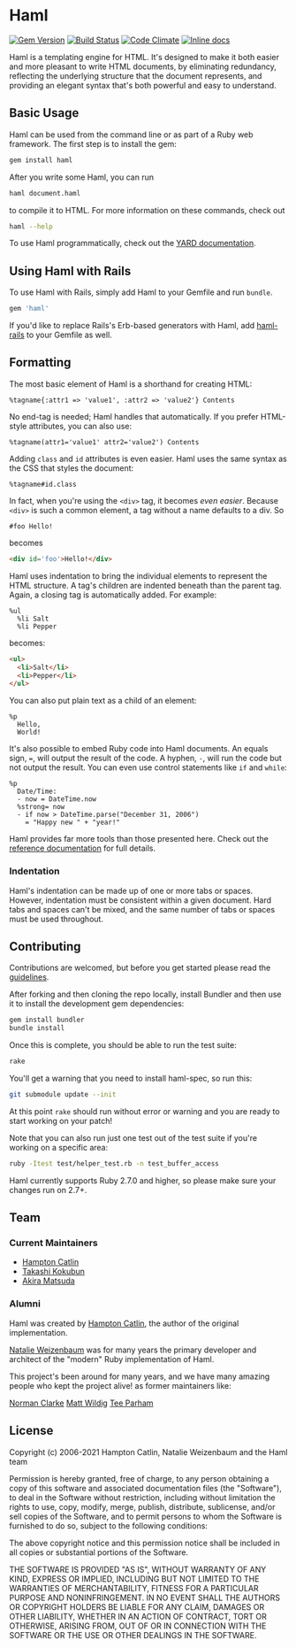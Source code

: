 # Haml

[![Gem Version](https://badge.fury.io/rb/haml.svg)](http://rubygems.org/gems/haml)
[![Build Status](https://travis-ci.org/haml/haml.svg?branch=main)](http://travis-ci.org/haml/haml)
[![Code Climate](https://codeclimate.com/github/haml/haml/badges/gpa.svg)](https://codeclimate.com/github/haml/haml)
[![Inline docs](http://inch-ci.org/github/haml/haml.png)](http://inch-ci.org/github/haml/haml)

Haml is a templating engine for HTML. It's designed to make it both easier and
more pleasant to write HTML documents, by eliminating redundancy, reflecting the
underlying structure that the document represents, and providing an elegant syntax
that's both powerful and easy to understand.

## Basic Usage

Haml can be used from the command line or as part of a Ruby web framework. The
first step is to install the gem:

~~~sh
gem install haml
~~~

After you write some Haml, you can run

~~~sh
haml document.haml
~~~

to compile it to HTML. For more information on these commands, check out

~~~sh
haml --help
~~~

To use Haml programmatically, check out the [YARD documentation](http://haml.info/docs/yardoc/).

## Using Haml with Rails

To use Haml with Rails, simply add Haml to your Gemfile and run `bundle`.

~~~ruby
gem 'haml'
~~~

If you'd like to replace Rails's Erb-based generators with Haml, add
[haml-rails](https://github.com/indirect/haml-rails) to your Gemfile as well.

## Formatting

The most basic element of Haml is a shorthand for creating HTML:

~~~haml
%tagname{:attr1 => 'value1', :attr2 => 'value2'} Contents
~~~

No end-tag is needed; Haml handles that automatically. If you prefer HTML-style
attributes, you can also use:

~~~haml
%tagname(attr1='value1' attr2='value2') Contents
~~~

Adding `class` and `id` attributes is even easier. Haml uses the same syntax as
the CSS that styles the document:

~~~haml
%tagname#id.class
~~~

In fact, when you're using the `<div>` tag, it becomes _even easier_. Because
`<div>` is such a common element, a tag without a name defaults to a div. So

~~~haml
#foo Hello!
~~~

becomes

~~~html
<div id='foo'>Hello!</div>
~~~

Haml uses indentation to bring the individual elements to represent the HTML
structure. A tag's children are indented beneath than the parent tag. Again, a
closing tag is automatically added. For example:

~~~haml
%ul
  %li Salt
  %li Pepper
~~~

becomes:

~~~html
<ul>
  <li>Salt</li>
  <li>Pepper</li>
</ul>
~~~

You can also put plain text as a child of an element:

~~~haml
%p
  Hello,
  World!
~~~

It's also possible to embed Ruby code into Haml documents. An equals sign, `=`,
will output the result of the code. A hyphen, `-`, will run the code but not
output the result. You can even use control statements like `if` and `while`:

~~~haml
%p
  Date/Time:
  - now = DateTime.now
  %strong= now
  - if now > DateTime.parse("December 31, 2006")
    = "Happy new " + "year!"
~~~

Haml provides far more tools than those presented here. Check out the [reference
documentation](http://haml.info/docs/yardoc/file.REFERENCE.html)
for full details.

### Indentation

Haml's indentation can be made up of one or more tabs or spaces. However,
indentation must be consistent within a given document. Hard tabs and spaces
can't be mixed, and the same number of tabs or spaces must be used throughout.

## Contributing

Contributions are welcomed, but before you get started please read the
[guidelines](http://haml.info/development.html#contributing).

After forking and then cloning the repo locally, install Bundler and then use it
to install the development gem dependencies:
~~~sh
gem install bundler
bundle install
~~~

Once this is complete, you should be able to run the test suite:
~~~sh
rake
~~~

You'll get a warning that you need to install haml-spec, so run this:

~~~sh
git submodule update --init
~~~

At this point `rake` should run without error or warning and you are ready to
start working on your patch!

Note that you can also run just one test out of the test suite if you're working
on a specific area:

~~~sh
ruby -Itest test/helper_test.rb -n test_buffer_access
~~~

Haml currently supports Ruby 2.7.0 and higher, so please make sure your changes run on 2.7+.

## Team

### Current Maintainers

* [Hampton Catlin](https://github.com/hcatlin)
* [Takashi Kokubun](https://github.com/k0kubun)
* [Akira Matsuda](https://github.com/amatsuda)

### Alumni

Haml was created by [Hampton Catlin](http://hamptoncatlin.com), the author of
the original implementation.

[Natalie Weizenbaum](https://github.com/nex3) was for many years the primary developer
and architect of the "modern" Ruby implementation of Haml.

This project's been around for many years, and we have many amazing people who kept the project 
alive! as former maintainers like:

[Norman Clarke](http://github.com/norman)
[Matt Wildig](https://github.com/mattwildig)
[Tee Parham](https://github.com/teeparham)

## License

Copyright (c) 2006-2021 Hampton Catlin, Natalie Weizenbaum and the Haml team

Permission is hereby granted, free of charge, to any person obtaining a copy of
this software and associated documentation files (the "Software"), to deal in
the Software without restriction, including without limitation the rights to
use, copy, modify, merge, publish, distribute, sublicense, and/or sell copies of
the Software, and to permit persons to whom the Software is furnished to do so,
subject to the following conditions:

The above copyright notice and this permission notice shall be included in all
copies or substantial portions of the Software.

THE SOFTWARE IS PROVIDED "AS IS", WITHOUT WARRANTY OF ANY KIND, EXPRESS OR
IMPLIED, INCLUDING BUT NOT LIMITED TO THE WARRANTIES OF MERCHANTABILITY, FITNESS
FOR A PARTICULAR PURPOSE AND NONINFRINGEMENT. IN NO EVENT SHALL THE AUTHORS OR
COPYRIGHT HOLDERS BE LIABLE FOR ANY CLAIM, DAMAGES OR OTHER LIABILITY, WHETHER
IN AN ACTION OF CONTRACT, TORT OR OTHERWISE, ARISING FROM, OUT OF OR IN
CONNECTION WITH THE SOFTWARE OR THE USE OR OTHER DEALINGS IN THE SOFTWARE.
